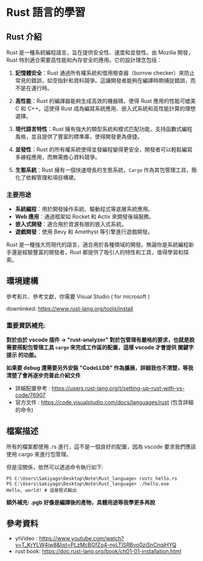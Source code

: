 # Rust 語言的學習

## Rust 介紹

Rust 是一種系統編程語言，旨在提供安全性、速度和並發性。由 Mozilla 開發，Rust 特別適合需要高性能和內存安全的應用。它的設計理念包括：

1. **記憶體安全**：Rust 通過所有權系統和借用檢查器（borrow checker）來防止常見的錯誤，如空指針和資料競爭。這讓開發者能夠在編譯時期捕捉錯誤，而不是在運行時。

2. **高性能**：Rust 的編譯器能夠生成高效的機器碼，使得 Rust 應用的性能可媲美 C 和 C++。這使得 Rust 成為編寫系統應用、嵌入式系統和高性能計算的理想選擇。

3. **現代語言特性**：Rust 擁有強大的類型系統和模式匹配功能，支持函數式編程風格，並且提供了豐富的標準庫，使得開發更為便捷。

4. **並發性**：Rust 的所有權系統使得並發編程變得更安全，開發者可以輕鬆編寫多線程應用，而無需擔心資料競爭。

5. **生態系統**：Rust 擁有一個快速增長的生態系統，`Cargo` 作為其包管理工具，簡化了依賴管理和項目構建。

### 主要用途

- **系統編程**：用於開發操作系統、驅動程式等底層系統應用。
- **Web 應用**：通過框架如 Rocket 和 Actix 來開發後端服務。
- **嵌入式開發**：適合用於資源有限的嵌入式系統。
- **遊戲開發**：使用 Bevy 和 Amethyst 等引擎進行遊戲開發。

Rust 是一種強大而現代的語言，適合用於各種領域的開發。無論你是系統編程新手還是經驗豐富的開發者，Rust 都提供了吸引人的特性和工具，值得學習和探索。

## 環境建構

參考影片、參考文獻，你需要 Visual Studio ( for microsoft )

downlinked: https://www.rust-lang.org/tools/install

### **重要資訊補充:**
**對於由於 vscode 插件 -> "rust-analyzer" 對於包管理有嚴格的要求，也就是說需要搭配包管理工具 `cargo` 來完成工作區的配置，這樣 vscode 才會提供 關鍵字提示 的功能。**

**如果要 debug 還需要另外安裝 "CodeLLDB" 作為擴展，詳細我也不清楚，等我清楚了會再逐步完善此介紹文件**

- 詳細配置參考 : https://users.rust-lang.org/t/setting-up-rust-with-vs-code/76907
- 官方文件 : https://code.visualstudio.com/docs/languages/rust (包含詳細的命令)

## 檔案描述

所有的檔案都使用 .rs 進行，這不是一個良好的配置，因為 vscode 要求我們應該使用 cargo 來進行包管理。

但是沒關係，依然可以透過命令執行如下:

```shell
PS C:\Users\Sakiyago\Desktop\Note\Rust_language> rustc hello.rs 
PS C:\Users\Sakiyago\Desktop\Note\Rust_language> ./hello.exe
Hello, world! # 這是程式輸出
```

**額外補充: .pgb 好像是編譯後的產物，具體用途等我學更多再說**

## 參考資料

- ytVideo : https://www.youtube.com/watch?v=T_KrYLW4jw8&list=PLzMcBGfZo4-nyLTlSRBvo0zjSnCnqjHYQ
- rust book: https://doc.rust-lang.org/book/ch01-01-installation.html